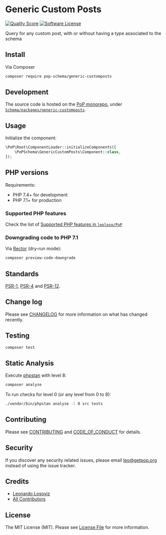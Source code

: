 # Generic Custom Posts

<!-- [![Build Status][ico-travis]][link-travis] -->
[![Quality Score][ico-code-quality]][link-code-quality]
[![Software License][ico-license]](LICENSE.md)

<!--
[![Latest Version on Packagist][ico-version]][link-packagist]
[![Coverage Status][ico-scrutinizer]][link-scrutinizer]
[![Total Downloads][ico-downloads]][link-downloads]
-->

Query for any custom post, with or without having a type associated to the schema

## Install

Via Composer

``` bash
composer require pop-schema/generic-customposts
```

## Development

The source code is hosted on the [PoP monorepo](https://github.com/leoloso/PoP), under [`Schema/packages/generic-customposts`](https://github.com/leoloso/PoP/tree/master/layers/Schema/packages/generic-customposts).

## Usage

Initialize the component:

``` php
\PoP\Root\ComponentLoader::initializeComponents([
    \PoPSchema\GenericCustomPosts\Component::class,
]);
```

## PHP versions

Requirements:

- PHP 7.4+ for development
- PHP 7.1+ for production

### Supported PHP features

Check the list of [Supported PHP features in `leoloso/PoP`](https://github.com/leoloso/PoP/#supported-php-features)

### Downgrading code to PHP 7.1

Via [Rector](https://github.com/rectorphp/rector) (dry-run mode):

```bash
composer preview-code-downgrade
```

## Standards

[PSR-1](https://www.php-fig.org/psr/psr-1), [PSR-4](https://www.php-fig.org/psr/psr-4) and [PSR-12](https://www.php-fig.org/psr/psr-12).

## Change log

Please see [CHANGELOG](CHANGELOG.md) for more information on what has changed recently.

## Testing

``` bash
composer test
```

## Static Analysis

Execute [phpstan](https://github.com/phpstan/phpstan) with level 8:

``` bash
composer analyse
```

To run checks for level 0 (or any level from 0 to 8):

``` bash
./vendor/bin/phpstan analyse -l 0 src tests
```

## Contributing

Please see [CONTRIBUTING](CONTRIBUTING.md) and [CODE_OF_CONDUCT](CODE_OF_CONDUCT.md) for details.

## Security

If you discover any security related issues, please email leo@getpop.org instead of using the issue tracker.

## Credits

- [Leonardo Losoviz][link-author]
- [All Contributors][link-contributors]

## License

The MIT License (MIT). Please see [License File](LICENSE.md) for more information.

[ico-version]: https://img.shields.io/packagist/v/pop-schema/generic-customposts.svg?style=flat-square
[ico-license]: https://img.shields.io/badge/license-MIT-brightgreen.svg?style=flat-square
[ico-travis]: https://img.shields.io/travis/pop-schema/generic-customposts/master.svg?style=flat-square
[ico-scrutinizer]: https://img.shields.io/scrutinizer/coverage/g/pop-schema/generic-customposts.svg?style=flat-square
[ico-code-quality]: https://img.shields.io/scrutinizer/g/pop-schema/generic-customposts.svg?style=flat-square
[ico-downloads]: https://img.shields.io/packagist/dt/pop-schema/generic-customposts.svg?style=flat-square

[link-packagist]: https://packagist.org/packages/pop-schema/generic-customposts
[link-travis]: https://travis-ci.org/pop-schema/generic-customposts
[link-scrutinizer]: https://scrutinizer-ci.com/g/pop-schema/generic-customposts/code-structure
[link-code-quality]: https://scrutinizer-ci.com/g/pop-schema/generic-customposts
[link-downloads]: https://packagist.org/packages/pop-schema/generic-customposts
[link-author]: https://github.com/leoloso
[link-contributors]: ../../../../../../contributors
